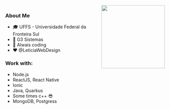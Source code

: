 <img align="right" width="200" height="200" src="https://media.tenor.com/images/2687e345ef435cf04e72c88d618c9a46/tenor.gif">

### About Me

- :mortar_board: UFFS - Universidade Federal da Fronteira Sul
- :office: G3 Sistemas
- :milky_way: Alwais coding
- :heart: @LeticiaWebDesign



### Work with:

- Node.js
- ReactJS, React Native
- Ionic
- Java, Quarkus
- Some times c++ :sunglasses:
- MongoDB, Postgress
